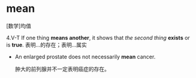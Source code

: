 # mean

[数学]均值

4.V-T If one thing **means another**, it shows that *the second thing* **exists** or is **true**. 表明...的存在；表明...属实

- An enlarged prostate does not necessarily **mean** cancer.

  肿大的前列腺并不一定表明癌症的存在。